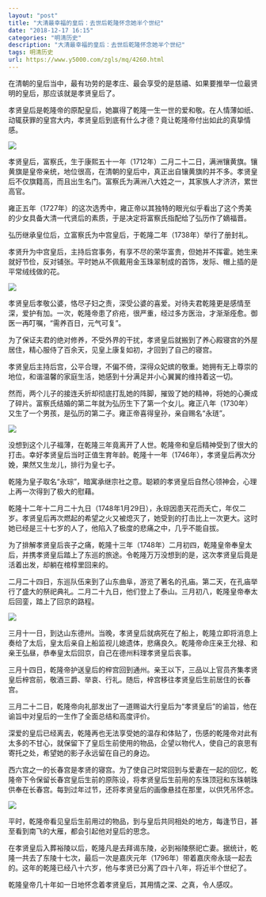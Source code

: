 ```yaml
---
layout: "post"
title: "大清最幸福的皇后：去世后乾隆怀念她半个世纪"
date: "2018-12-17 16:15"
categories: "明清历史"
description: "大清最幸福的皇后：去世后乾隆怀念她半个世纪"
tags: 明清历史
url: https://www.y5000.com/zgls/mq/4260.html
---
```






在清朝的皇后当中，最有功劳的是孝庄、最会享受的是慈禧、如果要推举一位最贤明的皇后，那应该就是孝贤皇后了。

孝贤皇后是乾隆帝的原配皇后，她赢得了乾隆一生一世的爱和敬。在人情薄如纸、动辄获罪的皇宫大内，孝贤皇后到底有什么才德？竟让乾隆帝付出如此的真挚情感。

![](https://img.y5000.com/uploads/allimg/161101/8-161101133553422.jpg)

孝贤皇后，富察氏，生于康熙五十一年（1712年）二月二十二日，满洲镶黄旗。镶黄旗是皇帝亲统，地位很高，在清朝的皇后中，真正出自镶黄旗的并不多。孝贤皇后不仅旗籍高，而且出生名门。富察氏为满洲八大姓之一，其家族人才济济，累世高官。

雍正五年（1727年）的这次选秀中，雍正帝以其独特的眼光似乎看出了这个秀美的少女具备大清一代贤后的素质，于是决定将富察氏指配给了弘历作了嫡福晋。

弘历继承皇位后，立富察氏为中宫皇后，于乾隆二年（1738年）举行了册封礼。

孝贤升为中宫皇后，主持后宫事务，有享不尽的荣华富贵，但她并不挥霍。她生来就好节俭，反对铺张。平时她从不佩戴用金玉珠翠制成的首饰，发际、帽上插的是平常绒线做的花。

![](https://img.y5000.com/uploads/allimg/161101/8-161101133602591.jpg)

孝贤皇后孝敬公婆，恪尽子妇之责，深受公婆的喜爱。对待夫君乾隆更是感情至深，爱护有加。一次，乾隆帝患了疥疮，很严重，经过多方医治，才渐渐痊愈。御医一再叮嘱，“需养百日，元气可复”。

为了保证夫君的绝对修养，不受外界的干扰，孝贤皇后就搬到了养心殿寝宫的外屋居住，精心服侍了百余天，见皇上康复如初，才回到了自己的寝宫。

孝贤皇后主持后宫，公平合理，不偏不倚，深得众妃嫔的敬重。她拥有无上尊崇的地位，和谐温馨的家庭生活，她感到十分满足并小心翼翼的维持着这一切。

然而，两个儿子的接连夭折却彻底打乱她的阵脚，摧毁了她的精神，将她的心撕成了碎片。富察氏结婚的第二年就为弘历生下了第一个女儿。雍正八年（1730年）又生了一个男孩，是弘历的第二子。雍正帝喜得皇孙，亲自赐名“永琏”。

![](https://img.y5000.com/uploads/allimg/161101/8-161101133613910.jpg)

没想到这个儿子福薄，在乾隆三年竟离开了人世。乾隆帝和皇后精神受到了很大的打击。幸好孝贤皇后当时正值生育年龄。乾隆十一年（1746年），孝贤皇后再次分娩，果然又生龙儿，排行为皇七子。

乾隆为皇子取名“永琮”，暗寓承继宗社之意。聪颖的孝贤皇后自然心领神会，心理上再一次得到了极大的慰藉。

乾隆十二年十二月二十九日（1748年1月29日），永琮因患天花而夭亡，年仅二岁。孝贤皇后再次燃起的希望之火又被熄灭了，她受到的打击比上一次更大。这时她已经是三十七岁的人了，他陷入了极度的悲痛之中，几乎不能自拔。

为了排解孝贤皇后丧子之痛，乾隆十三年（1748年）二月初四，乾隆皇帝奉皇太后，并携孝贤皇后踏上了东巡的旅途。令乾隆万万没想到的是，这次孝贤皇后竟是活着出发，却躺在棺椁里回来的。

二月二十四日，东巡队伍来到了山东曲阜，游览了著名的孔庙。第二天，在孔庙举行了盛大的祭祀典礼。二月二十九日，他们登上了泰山。三月初八，乾隆皇帝奉太后回銮，踏上了回京的路程。

![](https://img.y5000.com/uploads/allimg/161101/8-161101133625543.jpg)

三月十一日，到达山东德州。当晚，孝贤皇后就病死在了船上，乾隆立即将消息上奏给了太后，皇太后亲自上船监视儿媳遗体，悲痛良久。乾隆帝命庄亲王允禄、和亲王弘昼，恭奉皇太后回京，自己在德州料理孝贤皇后丧事。

三月十四日，乾隆帝护送皇后的梓宫回到通州。亲王以下，三品以上官员齐集孝贤皇后梓宫前，敬酒三爵、举哀、行礼。随后，梓宫移往孝贤皇后生前居住的长春宫。

三月二十二日，乾隆帝向礼部发出了一道赐谥大行皇后为“孝贤皇后”的谕旨，他在谕旨中对皇后的一生作了全面总结和高度评价。

深爱的皇后已经离去，乾隆再也无法享受她的温存和体贴了，伤感的乾隆帝对此有太多的不甘心，就保留下了皇后生前使用的物品，企望以物代人，使自己的哀思有寄托之处，希望她的影子永远留在自己的身边。

西六宫之一的长春宫是孝贤的寝宫。为了使自己时常回到与爱妻在一起的回忆，乾隆帝下令保留长春宫皇后生前的原陈设，将孝贤皇后生前用的东珠顶冠和东珠朝珠供奉在长春宫。每到过年过节，还将孝贤皇后的画像悬挂在那里，以供凭吊怀念。

![](https://img.y5000.com/uploads/allimg/161101/8-16110113363A58.jpg)

平时，乾隆帝看见皇后生前用过的物品，到与皇后共同相处的地方，每逢节日，甚至看到南飞的大雁，都会引起他对皇后的思念。

在孝贤皇后入葬裕陵以后，乾隆凡是去拜谒东陵，必到裕陵祭祀亡妻。据统计，乾隆一共去了东陵十七次，最后一次是嘉庆元年（1796年）带着嘉庆帝永琰一起去的。这年的乾隆已经八十六岁，他与孝贤已分离了四十八年，将近半个世纪了。

乾隆皇帝几十年如一日地怀念着孝贤皇后，其用情之深、之真，令人感叹。
